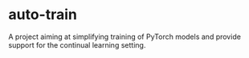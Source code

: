 # auto-train
A project aiming at simplifying training of PyTorch models and provide support for the continual learning setting.
